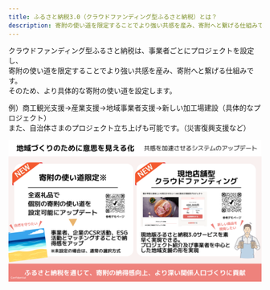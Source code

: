 ```yaml
---
title: ふるさと納税3.0（クラウドファンディング型ふるさと納税）とは？
description: 寄附の使い道を限定することでより強い共感を産み、寄附へと繋げる仕組みです。
---
```


クラウドファンディング型ふるさと納税は、事業者ごとにプロジェクトを設定し、  
寄附の使い道を限定することでより強い共感を産み、寄附へと繋げる仕組みです。  
そのため、より具体的な寄附の使い道を設定します。

例）商工観光支援→産業支援→地域事業者支援→新しい加工場建設（具体的なプロジェクト）  
また、自治体さまのプロジェクト立ち上げも可能です。（災害復興支援など）  

![](../../../assets/images/faq_hometowntax03.png)  


 
